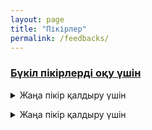 ```yaml
---
layout: page
title: "Пікірлер"
permalink: /feedbacks/
---
```


<h3><a href = "https://script.google.com/macros/s/AKfycbyMYWMJTA073lmkj4Z3R7t-IzVBHvmm1HuFgVJ2cZALuG9zpOxGOqmHZ-E8zwq1HBxV/exec">Бүкіл пікірлерді оқу үшін</a></h3>
<details>
  <summary>Жаңа пікір қалдыру үшін</summary>
<iframe src="https://script.google.com/macros/s/AKfycbyMYWMJTA073lmkj4Z3R7t-IzVBHvmm1HuFgVJ2cZALuG9zpOxGOqmHZ-E8zwq1HBxV/exec"
        width="100%" 
        height="430" 
        frameborder="0" 
        marginheight="0" 
        marginwidth="0" 
        style="border: 0">
    Жүктелуде…
  </iframe>
</details>

<p></p>
<details>
  <summary>Жаңа пікір қалдыру үшін</summary>
  <iframe src="https://docs.google.com/forms/d/e/1FAIpQLSfDLxah6fmeC2qXnN47bSCWKHb1ovvCcKKYPpi8Gas_XSZQYw/viewform?embedded=true" 
        width="100%" 
        height="430" 
        frameborder="0" 
        marginheight="0" 
        marginwidth="0" 
        style="border: 0">
    Жүктелуде…
  </iframe>
</details>


